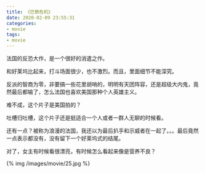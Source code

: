 ```yaml
---
title: 《巴黎危机》
date: 2020-02-09 23:55:31
categories:
- movie
tags:
- movie
---
```

法国的反恐大作，是一个很好的消遣之作。

<!-- more -->

和好莱坞比起来，打斗场面很少，也不激烈。而且，里面细节不能深究。

反派的智商为零，非要搞一些花里胡哨的，明明有天团阵容，还是超级大内鬼，竟然最后都输了，怎么法国也喜欢美国那种个人英雄主义。

难不成，这个片子是美国拍的？

吐槽归吐槽，这个片子还是挺适合一个人或者一群人无聊的时候看。

还有一点？被称为浪漫的法国，我还以为最后扒手和示威者在一起了。。。最后竟然一点表示都没有，没有留下一个好莱坞式的结尾。

对了，女主有时候看很漂亮，有时候怎么看起来像是营养不良？

{% img /images/movie/25.jpg %}